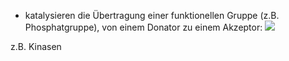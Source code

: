 - katalysieren die Übertragung einer funktionellen Gruppe (z.B. Phosphatgruppe), von einem Donator zu einem Akzeptor:
![](Pasted%20image%2020240607110302.png)

z.B. Kinasen